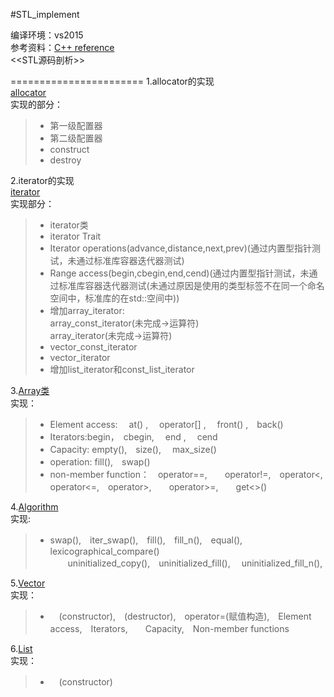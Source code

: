 #STL_implement

编译环境：vs2015 <br>
参考资料：[C++ reference](http://en.cppreference.com/w/)<br>
          \<\<STL源码剖析\>\><br>

=======================
1.allocator的实现<br>
[allocator](https://github.com/scottdwdwdw/STL_implement/tree/master/allocator)<br>
实现的部分：<br>
>* 第一级配置器<br>
>* 第二级配置器<br>
>* construct<br>
>* destroy<br>


2.iterator的实现<br>
[iterator](https://github.com/scottdwdwdw/STL_implement/tree/master/iterator)<br>
实现部分：<br>
>* iterator类<br>
>* iterator Trait<br>
>* Iterator operations(advance,distance,next,prev)(通过内置型指针测试，未通过标准库容器迭代器测试)<br>
>* Range access(begin,cbegin,end,cend)(通过内置型指针测试，未通过标准库容器迭代器测试(未通过原因是使用的类型标签不在同一个命名空间中，标准库的在std::空间中))<br>
>* 增加array_iterator:<br>
          array_const_iterator(未完成->运算符)<br>
          array_iterator(未完成->运算符)<br>
>* vector_const_iterator<br>
>* vector_iterator<br>
>* 增加list_iterator和const_list_iterator<br>

         

3.[Array类](https://github.com/scottdwdwdw/STL_implement/tree/master/array)<br>
实现：<br>
>* Element access: 　at() , 　operator[] ,　 front() ,　back() <br>
>* Iterators:begin，　cbegin, 　end , 　cend  <br>
>* Capacity: empty(),　size(), 　max_size()<br>
>* operation: fill(),　swap()<br>
>* non-member function：　operator==,　　operator!=,　operator<,　operator<=,　operator>,　　operator>=,　　get<>()<br>

4.[Algorithm](https://github.com/scottdwdwdw/STL_implement/blob/master/Algorithm/Algorithm.h)<br>
实现:
<br>
>* swap(),　iter_swap(),　fill(),　fill_n(),　equal(),　lexicographical_compare()<br>
　　uninitialized_copy(),　uninitialized_fill(), 　uninitialized_fill_n(),　

5.[Vector](https://github.com/scottdwdwdw/STL_implement/blob/master/vector/Vector.h)<br>
实现：<br>
>* 　(constructor),　(destructor),　operator=(赋值构造),　Element access,　Iterators,　　Capacity,　Non-member functions

6.[List]()<br>
实现：<br>
>* 　(constructor)
